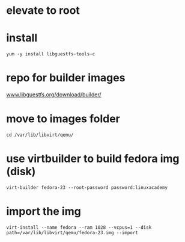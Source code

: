 # elevate to root

# install
`yum -y install libguestfs-tools-c`

# repo for builder images
www.libguestfs.org/download/builder/

# move to images folder
`cd /var/lib/libvirt/qemu/`

# use virtbuilder to build fedora img (disk)
`virt-builder fedora-23 --root-password password:linuxacademy`

# import the img 
`virt-install --name fedora --ram 1028 --vcpus=1 --disk path=/var/lib/libvirt/qemu/fedora-23.img --import`

